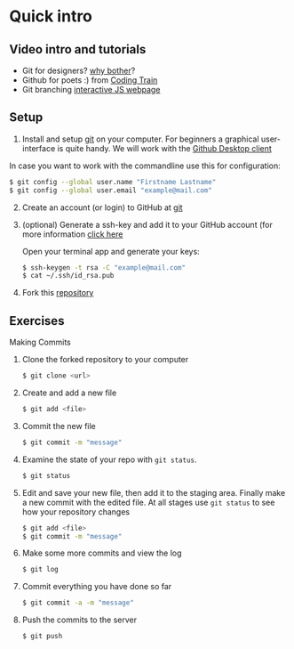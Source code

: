 # Quick intro

## Video intro and tutorials

 - Git for designers? [why bother](https://www.youtube.com/watch?v=4S3h5L21KlA)?
 - Github for poets :) from [Coding Train](https://www.youtube.com/watch?v=BCQHnlnPusY)
 - Git branching [interactive JS webpage](https://learngitbranching.js.org/)
  
## Setup
1. Install and setup [git](https://git-scm.com/) on your computer. For beginners a graphical user-interface is quite handy. We will work with the [Github Desktop client](https://desktop.github.com/)

In case you want to work with the commandline use this for configuration:

~~~bash
$ git config --global user.name "Firstname Lastname"
$ git config --global user.email "example@mail.com"
~~~

2. Create an account (or login) to GitHub at [git](https://github.com)
3. (optional) Generate a ssh-key and add it to your GitHub account (for more 
   information [click here](https://help.github.com/articles/connecting-to-github-with-ssh/)

    Open your terminal app and generate your keys:
    
    ~~~bash
    $ ssh-keygen -t rsa -C "example@mail.com"
    $ cat ~/.ssh/id_rsa.pub
    ~~~

4. Fork this [repository](https://github.com/fleshgordo/passerelle21)

## Exercises

Making Commits

1. Clone the forked repository to your computer

    ~~~bash
    $ git clone <url>
    ~~~

2. Create and add a new file

    ~~~bash
    $ git add <file>
    ~~~

3. Commit the new file

    ~~~bash
    $ git commit -m "message"
    ~~~

4. Examine the state of your repo with `git status`. 

    ~~~bash
    $ git status
    ~~~

5. Edit and save your new file, then add it to the staging area. Finally make a 
   new commit with the edited file. At all stages use `git status` to see how 
   your repository changes

    ~~~bash
    $ git add <file>
    $ git commit -m "message"
    ~~~

6. Make some more commits and view the log

    ~~~bash
    $ git log 
    ~~~

7. Commit everything you have done so far

    ~~~bash
    $ git commit -a -m "message"
    ~~~

8. Push the commits to the server

    ~~~bash
    $ git push
    ~~~

